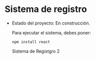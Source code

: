 <h1> Sistema de registro</h1>

- Estado del proyecto: En construcción.

  Para ejecutar el sistema, debes poner:

  ```npm install react```

  Sistema de Registgro 2
